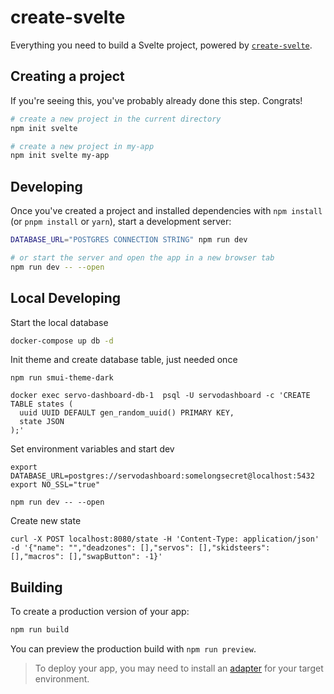 # create-svelte

Everything you need to build a Svelte project, powered by [`create-svelte`](https://github.com/sveltejs/kit/tree/master/packages/create-svelte).

## Creating a project

If you're seeing this, you've probably already done this step. Congrats!

```bash
# create a new project in the current directory
npm init svelte

# create a new project in my-app
npm init svelte my-app
```

## Developing

Once you've created a project and installed dependencies with `npm install` (or `pnpm install` or `yarn`), start a development server:

```bash
DATABASE_URL="POSTGRES CONNECTION STRING" npm run dev

# or start the server and open the app in a new browser tab
npm run dev -- --open
```

## Local Developing

Start the local database

```bash
docker-compose up db -d
```

Init theme and create database table, just needed once

```
npm run smui-theme-dark

docker exec servo-dashboard-db-1  psql -U servodashboard -c 'CREATE TABLE states (
  uuid UUID DEFAULT gen_random_uuid() PRIMARY KEY,
  state JSON
);'
```

Set environment variables and start dev

```
export DATABASE_URL=postgres://servodashboard:somelongsecret@localhost:5432
export NO_SSL="true"
```

```
npm run dev -- --open
```

Create new state

```
curl -X POST localhost:8080/state -H 'Content-Type: application/json' -d '{"name": "","deadzones": [],"servos": [],"skidsteers": [],"macros": [],"swapButton": -1}'
```

## Building

To create a production version of your app:

```bash
npm run build
```

You can preview the production build with `npm run preview`.

> To deploy your app, you may need to install an [adapter](https://kit.svelte.dev/docs/adapters) for your target environment.